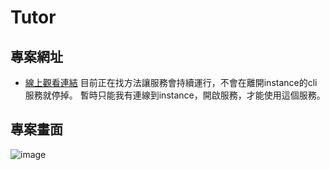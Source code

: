# Tutor

## 專案網址
- [線上觀看連結](http://54.157.59.242:3000/)
目前正在找方法讓服務會持續運行，不會在離開instance的cli服務就停掉。
暫時只能我有連線到instance，開啟服務，才能使用這個服務。

## 專案畫面

![image](https://github.com/alan890729/C4-final-capstone-tutor-deploy/blob/main/public/images/screenshot.png)

